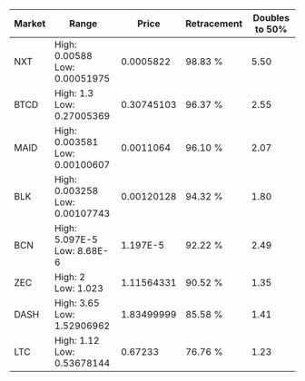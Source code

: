 | Market | Range | Price| Retracement | Doubles to 50% |
| --- | --- | --- | --- | --- |
| NXT | High: 0.00588<br />Low: 0.00051975 | 0.0005822 | 98.83 % | 5.50 |
| BTCD | High: 1.3<br />Low: 0.27005369 | 0.30745103 | 96.37 % | 2.55 |
| MAID | High: 0.003581<br />Low: 0.00100607 | 0.0011064 | 96.10 % | 2.07 |
| BLK | High: 0.003258<br />Low: 0.00107743 | 0.00120128 | 94.32 % | 1.80 |
| BCN | High: 5.097E-5<br />Low: 8.68E-6 | 1.197E-5 | 92.22 % | 2.49 |
| ZEC | High: 2<br />Low: 1.023 | 1.11564331 | 90.52 % | 1.35 |
| DASH | High: 3.65<br />Low: 1.52906962 | 1.83499999 | 85.58 % | 1.41 |
| LTC | High: 1.12<br />Low: 0.53678144 | 0.67233 | 76.76 % | 1.23 |
